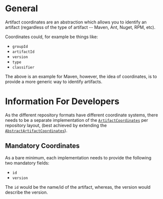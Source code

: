 
# General

Artifact coordinates are an abstraction which allows you to identify an artifact (regardless of the type of artifact -- Maven, Ant, Nuget, RPM, etc).

Coordinates could, for example be things like:
* `groupId`
* `artifactId`
* `version`
* `type`
* `classifier`

The above is an example for Maven, however, the idea of coordinates, is to provide a more generic way to identify artifacts.

# Information For Developers

As the different repository formats have different coordinate systems, there needs to be a separate implementation of the [`ArtifactCoordinates`](https://github.com/strongbox/strongbox/tree/master/strongbox-commons/src/main/java/org/carlspring/strongbox/artifact/coordinates/ArtifactCoordinates.java) per repository layout, (best achieved by extending the [`AbstractArtifactCoordinates`](https://github.com/strongbox/strongbox/tree/master/strongbox-commons/src/main/java/org/carlspring/strongbox/artifact/coordinates/AbstractArtifactCoordinates.java)).

## Mandatory Coordinates

As a bare minimum, each implementation needs to provide the following two mandatory fields:
* `id`
* `version`

The `id` would be the name/id of the artifact, whereas, the version would describe the version.
